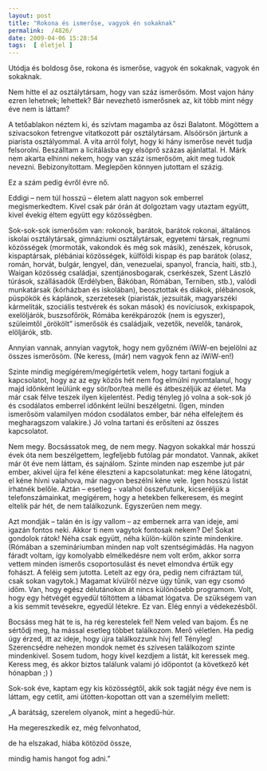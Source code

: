 ```yaml
---
layout: post
title: "Rokona és ismerőse, vagyok én sokaknak"
permalink:  /4826/ 
date: 2009-04-06 15:28:54
tags:  [ életjel ] 
---
```

Utódja és boldosg őse, rokona és ismerőse, vagyok én sokaknak, vagyok én sokaknak.

Nem hitte el az osztálytársam, hogy van száz ismerősöm. Most vajon hány ezren lehetnek; lehettek? Bár nevezhető ismerősnek az, kit több mint négy éve nem is láttam?

A tetőablakon néztem ki, és szívtam magamba az őszi Balatont. Mögöttem a szivacsokon fetrengve vitatkozott pár osztálytársam. Alsóörsön jártunk a piarista osztályommal. A vita arról folyt, hogy ki hány ismerőse nevét tudja felsorolni. Beszálltam a licitálásba egy elsöprő százas ajánlattal. H. Márk nem akarta elhinni nekem, hogy van száz ismerősöm, akit meg tudok nevezni. Bebizonyítottam. Meglepően könnyen jutottam el százig.

Ez a szám pedig évről évre nő.

Eddigi &ndash; nem túl hosszú &ndash; életem alatt nagyon sok emberrel megismerkedtem. Kivel csak pár órán át dolgoztam vagy utaztam együtt, kivel évekig éltem együtt egy közösségben.

Sok-sok-sok ismerősöm van: rokonok, barátok, barátok rokonai, általános iskolai osztálytársak, gimnáziumi osztálytársak, egyetemi társak, regnumi közösségek (mormoták, vakondok és még sok másik), zenészek, kórusok, kispaptársak, plébániai közösségek, külföldi kispap és pap barátok (olasz, román, horvát, bulgár, lengyel, dán, venezuelai, spanyol, francia, haiti, stb.), Waigan közösség családjai, szentjánosbogarak, cserkészek, Szent László túrások, szállásadók (Erdélyben, Bákóban, Rómában, Terniben, stb.), valódi munkatársak (kórházban és iskolában), beosztottak és diákok, plébánosok, püspökök és káplánok, szerzetesek (piaristák, jezsuiták, magyarszéki kármeliták, szociális testvérek és sokan mások) és novíciusok, exkispapok, exelöljárók, buszsofőrök, Rómába kerékpározók (nem is egyszer), szüleimtől &bdquo;örökölt&rdquo; ismerősök és családjaik, vezetők, nevelők, tanárok, elöljárók, stb.

Annyian vannak, annyian vagytok, hogy nem győzném iWiW-en bejelölni az összes ismerősöm. (Ne keress, (már)  nem vagyok fenn az iWiW-en!)

Szinte mindig megígérem/megígértetik velem, hogy tartani fogjuk a kapcsolatot, hogy az az egy közös hét nem fog elmúlni nyomtalanul, hogy majd időnként leülünk egy sör/bor/tea mellé és átbeszéljük az életet. Ma már csak félve teszek ilyen kijelentést. Pedig tényleg jó volna a sok-sok jó és csodálatos emberrel időnként leülni beszélgetni. (Igen, minden ismerősöm valamilyen módon csodálatos ember, bár néha elfelejtem és megharagszom valakire.) Jó volna tartani és erősíteni az összes kapcsolatot.

Nem megy. Bocsássatok meg, de nem megy. Nagyon sokakkal már hosszú évek óta nem beszélgettem, legfeljebb futólag pár mondatot. Vannak, akiket már öt éve nem láttam, és sajnálom. Szinte minden nap eszembe jut pár ember, akivel újra fel kéne éleszteni a kapcsolatunkat: meg kéne látogatni, el kéne hívni valahova, már nagyon beszélni kéne vele. Igen hosszú listát írhatnék belőle. Aztán &ndash; esetleg - valahol összefutunk, kicseréljük a telefonszámainkat, megígérem, hogy a hetekben felkeresem, és megint eltelik pár hét, de nem találkozunk. Egyszerűen nem megy.

Azt mondják &ndash; talán én is így vallom &ndash; az embernek arra van ideje, ami igazán fontos neki. Akkor ti nem vagytok fontosak nekem? De! Sokat gondolok rátok! Néha csak együtt, néha külön-külön szinte mindenkire. (Rómában a szemináriumban minden nap volt szentségimádás. Ha nagyon fáradt voltam, így komolyabb elmélkedésre nem volt erőm, akkor sorra vettem minden ismerős csoportosulást és nevet elmondva értük egy fohászt. A feléig sem jutotta. Letelt az egy óra, pedig nem cifráztam túl, csak sokan vagytok.) Magamat kívülről nézve úgy tűnik, van egy csomó időm. Van, hogy egész délutánokon át nincs különösebb programom. Volt, hogy egy hétvégét egyedül töltöttem a lábamat lógatva. De szükségem van a kis semmit tevésekre, egyedül létekre. Ez van. Elég ennyi a védekezésből.

Bocsáss meg hát te is, ha rég kerestelek fel! Nem veled van bajom. És ne sértődj meg, ha mással esetleg többet találkozom. Merő véletlen. Ha pedig úgy érzed, itt az ideje, hogy újra találkozzunk hívj fel! Tényleg! Szerencsédre nehezen mondok nemet és szívesen találkozom szinte mindenkivel. Sosem tudom, hogy kivel kezdjem a listát, kit keressek meg. Keress meg, és akkor biztos találunk valami jó időpontot (a következő két hónapban ;) )

Sok-sok éve, kaptam egy kis közösségtől, akik sok tagját négy éve nem is láttam, egy cetlit, ami ütötten-kopottan ott van a személyim mellett:

&bdquo;A barátság, szerelem olyanok, mint a hegedű-húr.

Ha megereszkedik ez, még felvonhatod,

de ha elszakad, hiába kötözöd össze,

mindig hamis hangot fog adni.&rdquo;

&nbsp;

